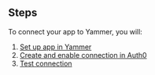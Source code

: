 ## Steps
To connect your app to Yammer, you will:
1. [Set up app in Yammer](#set-up-app-in-yammer)
2. [Create and enable connection in Auth0](#create-and-enable-connection-in-auth0)
3. [Test connection](#test-connection)
